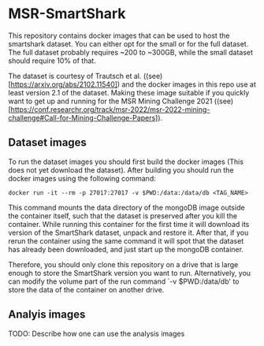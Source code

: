 # MSR-SmartShark

This repository contains docker images that can be used to host the smartshark dataset. You can either opt
for the small or for the full dataset. The full dataset probably requires ~200 to ~300GB, while the small 
dataset should require 10% of that.

The dataset is courtesy of Trautsch et al. ((see)[https://arxiv.org/abs/2102.11540]) and the docker images
in this repo use at least version 2.1 of the dataset. Making these image suitable if you quickly want to
get up and running for the MSR Mining Challenge 2021 ((see)[https://conf.researchr.org/track/msr-2022/msr-2022-mining-challenge#Call-for-Mining-Challenge-Papers]). 

## Dataset images

To run the dataset images you should first build the docker images (This does not yet download the dataset).
After building you should run the docker images using the following command:

`docker run -it --rm -p 27017:27017 -v $PWD:/data:/data/db <TAG_NAME>`

This command mounts the data directory of the mongoDB image outside the container itself, such that the
dataset is preserved after you kill the container. While running this container for the first time 
it will download its version of the SmartShark dataset, unpack and restore it. After that, if you rerun
the container using the same command it will spot that the dataset has already been downloaded, and 
just start up the mongoDB container. 

Therefore, you should only clone this repository on a drive that is large enough to store the SmartShark
version you want to run. Alternatively, you can modify the volume part of the run command `-v $PWD:/data/db'
to store the data of the container on another drive. 

## Analyis images

TODO: Describe how one can use the analysis images